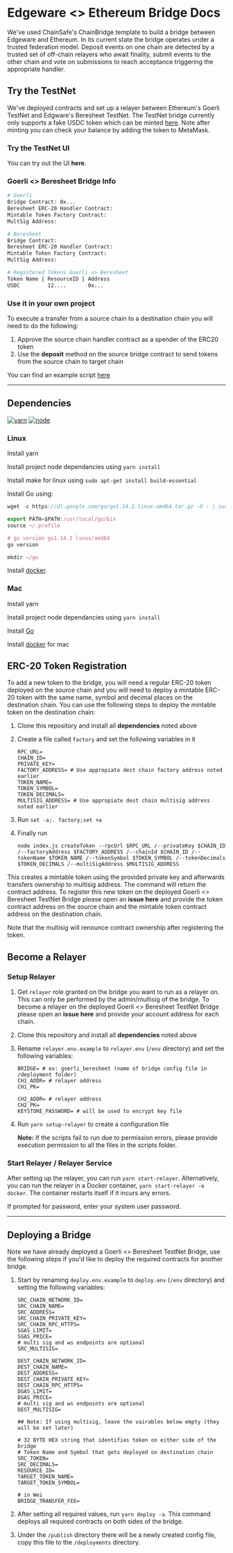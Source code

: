 # Edgeware <> Ethereum Bridge Docs

We've used ChainSafe's ChainBridge template to build a bridge between Edgeware and Ethereum. In its current state the bridge operates under a trusted federation model. Deposit events on one chain are detected by a trusted set of off-chain relayers who await finality, submit events to the other chain and vote on submissions to reach acceptance triggering the appropriate handler.

## Try the TestNet

We've deployed contracts and set up a relayer between Ethereum's Goerli TestNet and  Edgware's Beresheet TestNet. The TestNet bridge currently only supports a fake USDC token which can be minted [here](https://goerli.etherscan.io/address/0x76D60f8eC8a1A7adccE74915394644C589fB12f6#writeContract). Note after minting you can check your balance by adding the token to MetaMask.

### Try the TestNet UI

You can try out the UI **here**. 

### Goerli <> Beresheet Bridge Info

```bash
# Goerli 
Bridge Contract: 0x...
Beresheet ERC-20 Handler Contract:
Mintable Token Factory Contract:
MultSig Address:

# Beresheet 
Bridge Contract:
Beresheet ERC-20 Handler Contract:
Mintable Token Factory Contract:
MultSig Address: 

# Registered Tokens Goerli <> Beresheet
Token Name | ResourceID | Address
USDC         12....       0x... 

```

### Use it in your own project

To execute a transfer from a source chain to a destination chain you will need to do the following:

1. Approve the source chain handler contract as a spender of the ERC20 token
2. Use the **deposit** method on the source bridge contract to send tokens from the source chain to target chain

You can find an example script [here](https://github.com/dtradeorg/usdc-bridge/blob/master/cli/bridgeTokenTransfer.js)

---

## Dependencies
[![yarn](https://img.shields.io/npm/v/yarn?label=yarn)](#) 
[![node](https://img.shields.io/npm/v/node?label=node)](#) 

### Linux

Install yarn

Install project node dependancies using `yarn install`

Install make for linux using `sudo apt-get install build-essential`

Install Go using: 

```jsx
wget -c https://dl.google.com/go/go1.14.2.linux-amd64.tar.gz -O - | sudo tar -xz -C /usr/local

export PATH=$PATH:/usr/local/go/bin
source ~/.profile

# go version go1.14.2 linux/amd64
go version

mkdir ~/go
```

Install [docker](https://docs.docker.com/engine/install/ubuntu/).

### Mac

Install yarn

Install project node dependancies using `yarn install`

Install [Go](https://jimkang.medium.com/install-go-on-mac-with-homebrew-5fa421fc55f5)

Install [docker](https://docs.docker.com/docker-for-mac/install/) for mac

## ERC-20 Token Registration

To add a new token to the bridge, you will need a regular ERC-20 token deployed on the source chain and you will need to deploy a mintable ERC-20 token with the same name, symbol and decimal places on the destination chain. You can use the following steps to deploy the mintable token on the destination chain:

1. Clone this repository and install all **dependencies** noted above
2. Create a file called `factory` and set the following variables in it

    ```
    RPC_URL=
    CHAIN_ID=
    PRIVATE_KEY=
    FACTORY_ADDRESS= # Use appropiate dest chain factory address noted earlier
    TOKEN_NAME=
    TOKEN_SYMBOL=
    TOKEN_DECIMALS=
    MULTISIG_ADDRESS= # Use appropiate dest chain multisig address noted earlier
    ```

3. Run `set -a;. factory;set +a`
4. Finally run

    ```
    node index.js createToken --rpcUrl $RPC_URL /--privateKey $CHAIN_ID /--factoryAddress $FACTORY_ADDRESS /--chainId $CHAIN_ID /--tokenName $TOKEN_NAME /--tokenSymbol $TOKEN_SYMBOL /--tokenDecimals $TOKEN_DECIMALS /--multiSigAddress $MULTISIG_ADDRESS
    ```

This creates a mintable token using the provided private key and afterwards transfers ownership to multisig address.  The command will return the contract address. 
To register this new token on the deployed Goerli <> Beresheet TestNet Bridge please open an **issue here** and provide the token contract address on the source chain and the mintable token contract address on the destination chain.

Note that the multisig will renounce contract ownership after registering the token.

## Become a Relayer

### Setup Relayer

1. Get `relayer` role granted on the bridge you want to run as a relayer on.  This can only be performed by the admin/multisig of the bridge. 
To become a relayer on the deployed Goerli <> Beresheet TestNet Bridge please open an **issue here** and provide your account address for each chain.
2. Clone this repository and install all **dependencies** noted above
3. Rename `relayer.env.example` to `relayer.env` (`/env` directory) and set the following variables:

    ```
    BRIDGE= # ex: goerli_beresheet (name of bridge config file in /deployment folder)
    CH1_ADDR= # relayer address
    CH1_PK= 

    CH2_ADDR= # relayer address
    CH2_PK=
    KEYSTORE_PASSWORD= # will be used to encrypt key file
    ```

4. Run `yarn setup-relayer` to create a configuration file

    **Note:** If the scripts fail to run due to permission errors, please provide execution permission to all the files in the scripts folder.

### Start Relayer / Relayer Service

After setting up the relayer, you can run `yarn start-relayer`. Alternatively, you can run the relayer in a Docker container,  `yarn start-relayer -e docker`. The container restarts itself if it incurs any errors. 

If prompted for password, enter your system user password.

---

## Deploying a Bridge

Note we have already deployed a Goerli <> Beresheet TestNet Bridge, use the following steps if you'd like to deploy the required contracts for another bridge. 

1. Start by renaming `deploy.env.example` to `deploy.env` (`/env` directory) and setting the following variables:

    ```
    SRC_CHAIN_NETWORK_ID=
    SRC_CHAIN_NAME=
    SRC_ADDRESS=
    SRC_CHAIN_PRIVATE_KEY=
    SRC_CHAIN_RPC_HTTPS=
    SGAS_LIMIT=
    SGAS_PRICE=
    # multi sig and ws endpoints are optional
    SRC_MULTISIG=

    DEST_CHAIN_NETWORK_ID=
    DEST_CHAIN_NAME=
    DEST_ADDRESS=
    DEST_CHAIN_PRIVATE_KEY=
    DEST_CHAIN_RPC_HTTPS=
    DGAS_LIMIT=
    DGAS_PRICE=
    # multi sig and ws endpoints are optional
    DEST_MULTISIG=

    ## Note: If using multisig, leave the vairables below empty (they will be set later)

    # 32 BYTE HEX string that identifies token on either side of the bridge
    # Token Name and Symbol that gets deployed on destination chain
    SRC_TOKEN=
    SRC_DECIMALS=
    RESOURCE_ID=
    TARGET_TOKEN_NAME=
    TARGET_TOKEN_SYMBOL=

    # in Wei
    BRIDGE_TRANSFER_FEE=
    ```

2. After setting all required values, run `yarn deploy -a`. This command deploys all required contracts on both sides of the bridge.
3. Under the `/publish` directory there will be a newly created config file, copy this file to the `/deployments` directory.